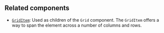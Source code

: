 ## Related components

- [`GridItem`](https://github.com/Shopify/ui-extensions/tree/main/packages/checkout-ui-extensions/src/components/GridItem): Used as children of the `Grid` component. The `GridItem` offers a way to span the element across a number of columns and rows.
